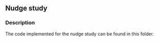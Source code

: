 ## Nudge study

### Description
The code implemented for the nudge study can be found in this folder. 
